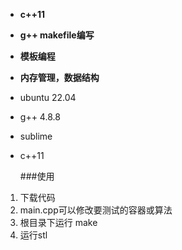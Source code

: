 - **c++11**
- **g++ makefile编写**
- **模板编程**
- **内存管理，数据结构**
- ubuntu 22.04
- g++ 4.8.8
- sublime
- c++11

  ###使用

1. 下载代码
2. main.cpp可以修改要测试的容器或算法
3. 根目录下运行 make
4. 运行stl
